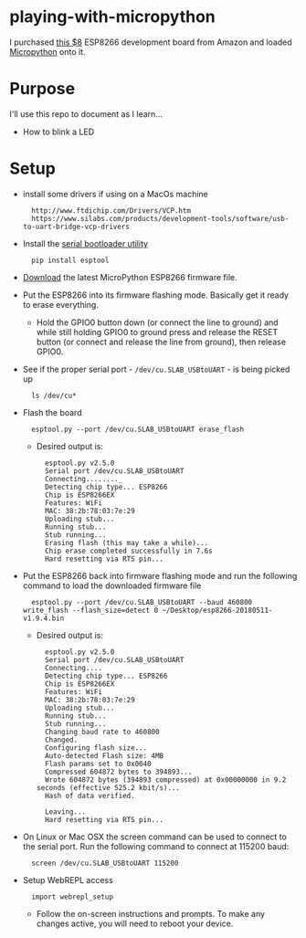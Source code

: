 # playing-with-micropython

I purchased [this $8](https://www.amazon.com/gp/product/B010O1G1ES/ref=oh_aui_detailpage_o02_s00?ie=UTF8&psc=1) ESP8266 development board from Amazon and loaded [Micropython](http://docs.micropython.org/en/latest/esp8266/index.html) onto it.

Purpose
=======

I'll use this repo to document as I learn...

* How to blink a LED

Setup
=====

* install some drivers if using on a MacOs machine

        http://www.ftdichip.com/Drivers/VCP.htm
        https://www.silabs.com/products/development-tools/software/usb-to-uart-bridge-vcp-drivers

* Install the [serial bootloader utility](https://github.com/espressif/esptool/)

        pip install esptool

* [Download](http://micropython.org/download/#esp8266) the latest MicroPython ESP8266 firmware file.

* Put the ESP8266 into its firmware flashing mode. Basically get it ready to erase everything.

    * Hold the GPIO0 button down (or connect the line to ground) and while still holding GPIO0 to ground press and release the RESET button (or connect and release the line from ground), then release GPIO0.

* See if the proper serial port - `/dev/cu.SLAB_USBtoUART` - is being picked up

        ls /dev/cu*

* Flash the board

        esptool.py --port /dev/cu.SLAB_USBtoUART erase_flash

    * Desired output is:

            esptool.py v2.5.0
            Serial port /dev/cu.SLAB_USBtoUART
            Connecting........_
            Detecting chip type... ESP8266
            Chip is ESP8266EX
            Features: WiFi
            MAC: 38:2b:78:03:7e:29
            Uploading stub...
            Running stub...
            Stub running...
            Erasing flash (this may take a while)...
            Chip erase completed successfully in 7.6s
            Hard resetting via RTS pin...

* Put the ESP8266 back into firmware flashing mode and run the following command to load the downloaded firmware file

        esptool.py --port /dev/cu.SLAB_USBtoUART --baud 460800 write_flash --flash_size=detect 0 ~/Desktop/esp8266-20180511-v1.9.4.bin

    * Desired output is:

            esptool.py v2.5.0
            Serial port /dev/cu.SLAB_USBtoUART
            Connecting....
            Detecting chip type... ESP8266
            Chip is ESP8266EX
            Features: WiFi
            MAC: 38:2b:78:03:7e:29
            Uploading stub...
            Running stub...
            Stub running...
            Changing baud rate to 460800
            Changed.
            Configuring flash size...
            Auto-detected Flash size: 4MB
            Flash params set to 0x0040
            Compressed 604872 bytes to 394893...
            Wrote 604872 bytes (394893 compressed) at 0x00000000 in 9.2 seconds (effective 525.2 kbit/s)...
            Hash of data verified.

            Leaving...
            Hard resetting via RTS pin...

* On Linux or Mac OSX the screen command can be used to connect to the serial port.  Run the following command to connect at 115200 baud:

        screen /dev/cu.SLAB_USBtoUART 115200

* Setup WebREPL access

        import webrepl_setup

    * Follow the on-screen instructions and prompts. To make any changes active, you will need to reboot your device.

